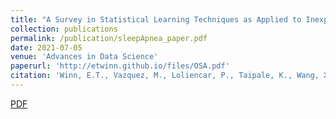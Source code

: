 ```yaml
---
title: "A Survey in Statistical Learning Techniques as Applied to Inexpensive Pediatric Obstructive Sleep Apnea Data"
collection: publications
permalink: /publication/sleepApnea_paper.pdf
date: 2021-07-05
venue: 'Advances in Data Science'
paperurl: 'http://etwinn.github.io/files/OSA.pdf'
citation: 'Winn, E.T., Vazquez, M., Loliencar, P., Taipale, K., Wang, X., Heo, G. (2021). A Survey of Statistical Learning Techniques as Applied to Inexpensive Pediatric Obstructive Sleep Apnea Data. In: Demir, I., Lou, Y., Wang, X., Welker, K. (eds) <i> Advances in Data Science. Association for Women in Mathematics Series<\i>, vol 26. Springer, Cham. .'
---
```


[PDF](http://etwinn.github.io/files/sleepApnea_paper.pdf)
